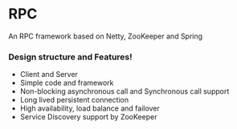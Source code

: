 # RPC
An RPC framework based on Netty, ZooKeeper and Spring  

### Design structure and Features!

* Client and Server
* Simple code and framework
* Non-blocking asynchronous call and Synchronous call support
* Long lived persistent connection
* High availability, load balance and failover
* Service Discovery support by ZooKeeper

